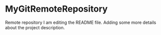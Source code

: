 # MyGitRemoteRepository
Remote repository
I am editing the README file. Adding some more details about the project description.
